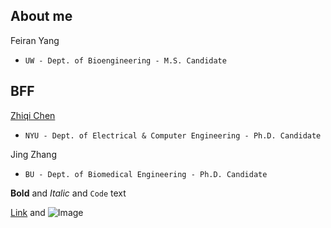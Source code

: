 ## About me

Feiran Yang
- `UW - Dept. of Bioengineering - M.S. Candidate`

## BFF

[Zhiqi Chen](https://zhiqiiiiiii.github.io/)
- `NYU - Dept. of Electrical & Computer Engineering - Ph.D. Candidate`

Jing Zhang
- `BU - Dept. of Biomedical Engineering - Ph.D. Candidate`


**Bold** and _Italic_ and `Code` text

[Link](url) and ![Image](src)
